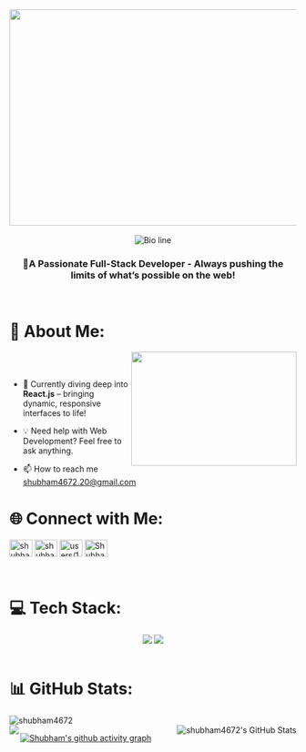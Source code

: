 
<div align='center'>
   <img src="https://camo.githubusercontent.com/2366b34bb903c09617990fb5fff4622f3e941349e846ddb7e73df872a9d21233/68747470733a2f2f63646e2e6472696262626c652e636f6d2f75736572732f3733303730332f73637265656e73686f74732f363538313234332f6176656e746f2e676966" height="380" width="600" align="center"/><br/><br/>
</div>
<div align='center'>
   <img src="https://readme-typing-svg.herokuapp.com?font=Poppins&weight=600&size=25&pause=800&color=F7F7F7&background=FFFFFF00&center=true&width=435&lines=Hello%F0%9F%91%8B%2C+I'm+Shubham+Sharma" alt="Bio line" />
</div>

<h3 align="center">🚀A Passionate Full-Stack Developer - Always pushing the limits of what’s possible on the web!</h3><br/>

# 💫 About Me:
   <img src="https://camo.githubusercontent.com/d3a1f5fc3d484264fcc830859e889775f093e308ed138a09745d1f008e6bca57/68747470733a2f2f6d69726f2e6d656469756d2e636f6d2f76322f726573697a653a6669743a3832382f666f726d61743a776562702f312a7a566e574a7479474f585f6b5549446d3663634366512e676966" height="200" width="290" align="right"/><br/><br/>
- 🌱 Currently diving deep into **React.js** – bringing dynamic, responsive interfaces to life!

- 💡 Need help with Web Development?
Feel free to ask anything.
- 📫 How to reach me shubham4672.20@gmail.com <br/>

# 🌐 Connect with Me:
<p align="left">
<a href="https://twitter.com/shubham5211713" target="blank"><img align="center" src="https://skillicons.dev/icons?i=twitter" alt="shubham52117133" height="30" width="40" /></a>
<a href="https://linkedin.com/in/shubhamsharma888/" target="blank"><img align="center" src="https://skillicons.dev/icons?i=linkedin" alt="shubhamsharma888/" height="30" width="40" /></a>
<a href="https://stackoverflow.com/users/18681952/shubham-sharma" target="blank"><img align="center" src="https://skillicons.dev/icons?i=stackoverflow" alt="users/18681952/shubham-sharma" height="30" width="40" /></a>
<a href="https://discord.gg/Shubham4672" target="blank"><img align="center" src="https://skillicons.dev/icons?i=discord" alt="Shubham4672" height="30" width="40" /></a>
</p> <br/>

# 💻 Tech Stack:
<div align="center">
    <img src="https://skillicons.dev/icons?i=java,css,javascript,html,netlify,vercel,ts,bootstrap,react,nodejs,express,gitlab,mongodb,tailwind,npm" />
    <img src="https://skillicons.dev/icons?i=figma,vscode,git,github,postman,mysql,pr,vite,idea,notion&theme=light" /><br>
</div>

<br/>

# 📊 GitHub Stats:
<div>
   <img src="https://github-readme-streak-stats.herokuapp.com/?user=shubham4672&theme=highcontrast" align="left" alt="shubham4672" /><br> 
   <img src="https://github-readme-stats.vercel.app/api/top-langs/?username=shubham4672&theme=tokyonight&show_icons=true&hide_border=true&layout=compact" align="right" alt="shubham4672's GitHub Stats" />
</div>

<div align="center">
   <img src="https://visitcount.itsvg.in/api?id=shubham4672&label=Profile%20Views&color=1&icon=5&pretty=true" align="left"/>
</div>

[![Shubham's github activity graph](https://github-readme-activity-graph.vercel.app/graph?username=shubham4672&bg_color=000000&color=f1fdb4&line=523b91&point=58f980&area=true&hide_border=true)](https://github.com/ashutosh00710/github-readme-activity-graph)
